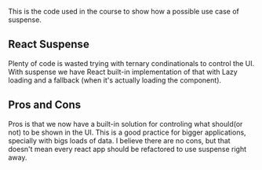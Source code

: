 This is the code used in the course to show how a possible use case of suspense.

## React Suspense

Plenty of code is wasted trying with ternary condinationals to control the UI. With suspense we have React built-in implementation of that with Lazy loading and a fallback (when it's actually loading the component).

## Pros and Cons
Pros is that we now have a built-in solution for controling what should(or not) to be shown in the UI. This is a good practice for bigger applications, specially with bigs loads of data.
I believe there are no cons, but that doesn't mean every react app should be refactored to use suspense right away.
